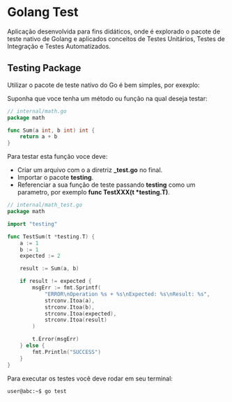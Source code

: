 # Golang Test
Aplicação desenvolvida para fins didáticos, onde é explorado o pacote de teste nativo de Golang e aplicados conceitos de Testes Unitários, Testes de Integração e Testes Automatizados.

## Testing Package
Utilizar o pacote de teste nativo do Go é bem simples, por exexplo:

Suponha que voce tenha um método ou função na qual deseja testar:
```go
// internal/math.go
package math

func Sum(a int, b int) int {
    return a + b
}
```

Para testar esta função voce deve:
 * Criar um arquivo com o a diretriz **_test.go** no final.
 * Importar o pacote **testing**.
 * Referenciar a sua função de teste passando **testing** como um parametro, por exemplo **func TestXXX(t *testing.T)**.
```go
// internal/math_test.go
package math

import "testing"

func TestSum(t *testing.T) {
    a := 1
    b := 1
    expected := 2

    result := Sum(a, b)

    if result != expected {
        msgErr := fmt.Sprintf(
            "ERROR\nOperation %s + %s\nExpected: %s\nResult: %s",
            strconv.Itoa(a),
            strconv.Itoa(b),
            strconv.Itoa(expected),
            strconv.Itoa(result)
        )

        t.Error(msgErr)
    } else {
        fmt.Println("SUCCESS")
    }
}
```

Para executar os testes você deve rodar em seu terminal:
```shell
user@abc:~$ go test
```
